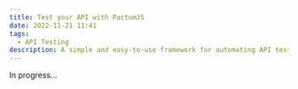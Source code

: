 ```yaml
---
title: Test your API with PactumJS
date: 2022-11-21 11:41
tags:
  - API Testing
description: A simple and easy-to-use framework for automating API tests
---
```

In progress...